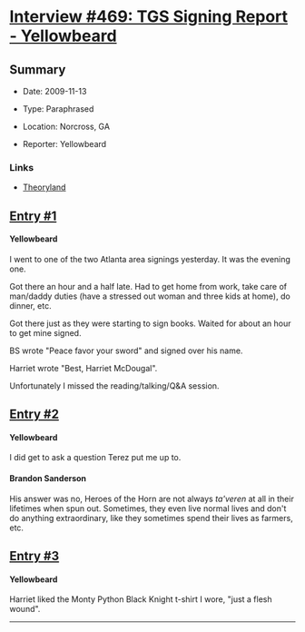# [Interview #469: TGS Signing Report - Yellowbeard](https://www.theoryland.com/intvmain.php?i=469)

## Summary

- Date: 2009-11-13

- Type: Paraphrased

- Location: Norcross, GA

- Reporter: Yellowbeard

### Links

- [Theoryland](http://www.theoryland.com/vbulletin/showthread.php?t=2646)


## [Entry #1](https://www.theoryland.com/intvmain.php?i=469#1)

#### Yellowbeard

I went to one of the two Atlanta area signings yesterday. It was the evening one.

Got there an hour and a half late. Had to get home from work, take care of man/daddy duties (have a stressed out woman and three kids at home), do dinner, etc.

Got there just as they were starting to sign books. Waited for about an hour to get mine signed.

BS wrote "Peace favor your sword" and signed over his name.

Harriet wrote "Best, Harriet McDougal".

Unfortunately I missed the reading/talking/Q&A session.

## [Entry #2](https://www.theoryland.com/intvmain.php?i=469#2)

#### Yellowbeard

I did get to ask a question Terez put me up to.

#### Brandon Sanderson

His answer was no, Heroes of the Horn are not always
*ta'veren*
at all in their lifetimes when spun out. Sometimes, they even live normal lives and don't do anything extraordinary, like they sometimes spend their lives as farmers, etc.

## [Entry #3](https://www.theoryland.com/intvmain.php?i=469#3)

#### Yellowbeard

Harriet liked the Monty Python Black Knight t-shirt I wore, "just a flesh wound".


---


